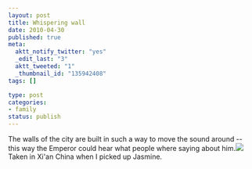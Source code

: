 ```yaml
--- 
layout: post
title: Whispering wall
date: 2010-04-30
published: true
meta: 
  aktt_notify_twitter: "yes"
  _edit_last: "3"
  aktt_tweeted: "1"
  _thumbnail_id: "135942408"
tags: []

type: post
categories: 
- family
status: publish
---
```

The walls of the city are built in such a way to move the sound around -- this way the Emperor could hear what people where saying about him.[![](http://andyeick.com/blog/wp-content/uploads/2010/04/wall-300x200.jpg)](http://andyeick.com/blog/2010/04/30/whispering-wall/wall/)Taken in Xi'an China when I picked up Jasmine.
